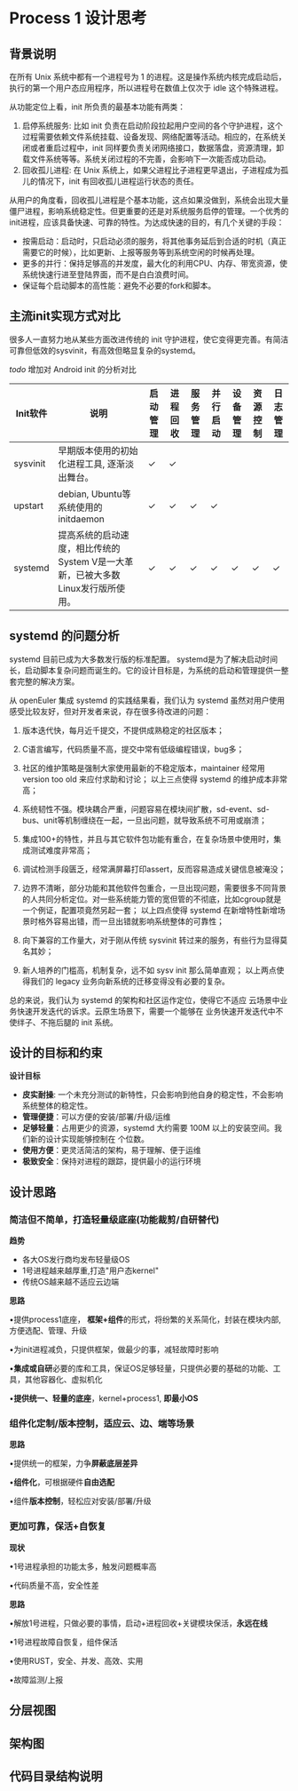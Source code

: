 # Process 1 设计思考

## 背景说明

在所有 Unix 系统中都有一个进程号为 1 的进程。这是操作系统内核完成启动后，执行的第一个用户态应用程序，所以进程号在数值上仅次于 idle 这个特殊进程。

从功能定位上看，init 所负责的最基本功能有两类：

1. 启停系统服务: 比如 init 负责在启动阶段拉起用户空间的各个守护进程，这个过程需要依赖文件系统挂载、设备发现、网络配置等活动。相应的，在系统关闭或者重启过程中，init 同样要负责关闭网络接口，数据落盘，资源清理，卸载文件系统等等。系统关闭过程的不完善，会影响下一次能否成功启动。
2. 回收孤儿进程: 在 Unix 系统上，如果父进程比子进程更早退出，子进程成为孤儿的情况下，init 有回收孤儿进程运行状态的责任。

从用户的角度看，回收孤儿进程是个基本功能，这点如果没做到，系统会出现大量僵尸进程，影响系统稳定性。但更重要的还是对系统服务启停的管理。一个优秀的init进程，应该具备快速、可靠的特性。为达成快速的目的，有几个关键的手段：

- 按需启动：启动时，只启动必须的服务，将其他事务延后到合适的时机（真正需要它的时候），比如更新、上报等服务等到系统空闲的时候再处理。
- 更多的并行：保持足够高的并发度，最大化的利用CPU、内存、带宽资源，使系统快速行进至登陆界面，而不是白白浪费时间。
- 保证每个启动脚本的高性能：避免不必要的fork和脚本。

## 主流init实现方式对比

很多人一直努力地从某些方面改进传统的 init 守护进程，使它变得更完善。有简洁可靠但低效的sysvinit，有高效但略显复杂的systemd。

*todo* 增加对 Android init 的分析对比

| Init软件 | 说明                                                         | 启动管理 | 进程回收 | 服务管理 | 并行启动 | 设备管理 | 资源控制 | 日志管理 |
| -------- | ------------------------------------------------------------ | -------- | -------- | -------- | -------- | -------- | -------- | -------- |
| sysvinit | 早期版本使用的初始化进程工具,  逐渐淡出舞台。                | ✓        | ✓        |          |          |          |          |          |
| upstart  | debian,  Ubuntu等系统使用的initdaemon                        | ✓        | ✓        | ✓        | ✓        |          |          |          |
| systemd  | 提高系统的启动速度，相比传统的System  V是一大革新，已被大多数Linux发行版所使用。 | ✓        | ✓        | ✓        | ✓        | ✓        | ✓        | ✓        |

## systemd 的问题分析

systemd 目前已成为大多数发行版的标准配置。
systemd是为了解决启动时间长，启动脚本复杂问题而诞生的。它的设计目标是，为系统的启动和管理提供一整套完整的解决方案。

从 openEuler 集成 systemd 的实践结果看，我们认为 systemd 虽然对用户使用感受比较友好，但对开发者来说，存在很多待改进的问题：

1. 版本迭代快，每月近千提交，不提供成熟稳定的社区版本；
2. C语言编写，代码质量不高，提交中常有低级编程错误，bug多；
3. 社区的维护策略是强制大家使用最新的不稳定版本，maintainer 经常用 version too old 来应付求助和讨论；
以上三点使得 systemd 的维护成本非常高；

4. 系统韧性不强。模块耦合严重，问题容易在模块间扩散，sd-event、sd-bus、unit等机制缠绕在一起，一旦出问题，就导致系统不可用或崩溃；
5. 集成100+的特性，并且与其它软件包功能有重合，在复杂场景中使用时，集成测试难度非常高；
6. 调试检测手段匮乏，经常满屏幕打印assert，反而容易造成关键信息被淹没；
7. 边界不清晰，部分功能和其他软件包重合，一旦出现问题，需要很多不同背景的人共同分析定位。对一些系统能力管的宽但管的不彻底，比如cgroup就是一个例证，配置项竟然另起一套；
以上四点使得 systemd 在新增特性新增场景时格外容易出错，而一旦出错就影响系统整体的可靠性；

8. 向下兼容的工作量大，对于刚从传统 sysvinit 转过来的服务，有些行为显得莫名其妙；
9. 新人培养的门槛高，机制复杂，远不如 sysv init 那么简单直观；
以上两点使得我们的 legacy 业务向新系统的迁移变得没有必要的复杂。

总的来说，我们认为 systemd 的架构和社区运作定位，使得它不适应 云场景中业务快速开发迭代的诉求。云原生场景下，需要一个能够在 业务快速开发迭代中不使绊子、不拖后腿的 init 系统。

## 设计的目标和约束

**设计目标**

- **皮实耐操**: 一个未充分测试的新特性，只会影响到他自身的稳定性，不会影响系统整体的稳定性。
- **管理便捷**：可以方便的安装/部署/升级/运维
- **足够轻量**：占用更少的资源，systemd 大约需要 100M 以上的安装空间。我们新的设计实现能够控制在 个位数。
- **使用方便**：更灵活简洁的架构，易于理解、便于运维
- **极致安全**：保持对进程的跟踪，提供最小的运行环境

## 设计思路

### 简洁但不简单，打造轻量级底座(功能裁剪/自研替代)

**趋势**

- 各大OS发行商均发布轻量级OS
- 1号进程越来越厚重,打造"用户态kernel"
- 传统OS越来越不适应云边端

**思路**

•提供process1底座， **框架+组件**的形式，将纷繁的关系简化，封装在模块内部, 方便选配、管理、升级

•为init进程减负，只提供框架，做最少的事，减轻故障时影响

•**集成或自研**必要的库和工具，保证OS足够轻量，只提供必要的基础的功能、工具，其他容器化、虚拟机化

•**提供统一、轻量的底座**，kernel+process1, **即最小OS**

### 组件化定制/版本控制，适应云、边、端等场景

**思路**

•提供统一的框架，力争**屏蔽底层差异**

•**组件化**，可根据硬件**自由选配**

•组件**版本控制**，轻松应对安装/部署/升级

### 更加可靠，保活+自恢复

**现状**

•1号进程承担的功能太多，触发问题概率高

•代码质量不高，安全性差

**思路**

•解放1号进程，只做必要的事情，启动+进程回收+关键模块保活，**永远在线**

•1号进程故障自恢复，组件保活

•使用RUST，安全、并发、高效、实用

•故障监测/上报

## 分层视图

## 架构图

## 代码目录结构说明
